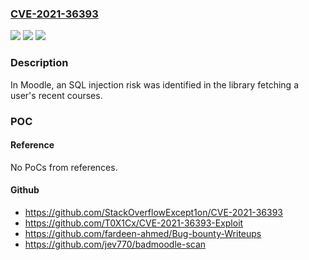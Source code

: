 ### [CVE-2021-36393](https://cve.mitre.org/cgi-bin/cvename.cgi?name=CVE-2021-36393)
![](https://img.shields.io/static/v1?label=Product&message=Moodle&color=blue)
![](https://img.shields.io/static/v1?label=Version&message=n%2Fa&color=blue)
![](https://img.shields.io/static/v1?label=Vulnerability&message=CWE-89&color=brighgreen)

### Description

In Moodle, an SQL injection risk was identified in the library fetching a user's recent courses.

### POC

#### Reference
No PoCs from references.

#### Github
- https://github.com/StackOverflowExcept1on/CVE-2021-36393
- https://github.com/T0X1Cx/CVE-2021-36393-Exploit
- https://github.com/fardeen-ahmed/Bug-bounty-Writeups
- https://github.com/jev770/badmoodle-scan

